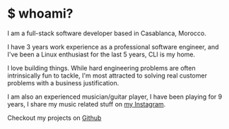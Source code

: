 # $ whoami?

I am a full-stack software developer based in Casablanca, Morocco.

I have 3 years work experience as a professional software engineer, and I've been a Linux enthusiast for the last 5 years, CLI is my home.

I love building things. While hard engineering problems are often intrinsically fun to tackle, I'm most attracted to solving real customer problems with a business justification.

I am also an experienced musician/guitar player, I have been playing for 9 years, I share my music related stuff on [my Instagram](https://instagram.com/m4tt72).

Checkout my projects on [Github](https://github.com/m4tt72)
